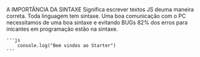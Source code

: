 A IMPORTÂNCIA DA SINTAXE
    Significa escrever textos JS deuma maneira correta.
    Toda linguagem tem sintaxe.
    Uma boa comunicação com o PC necessitamos de uma boa sintaxe e evitando BUGs
    82% dos erros para inicantes em programação estão na sintaxe. 

    '''js
        console.log("Bem vindos ao Starter")
    '''